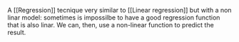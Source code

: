 A [[Regression]] tecnique very similar to [[Linear regression]] but with a non linar model: sometimes is impossilbe to have a good regression function that is also linar. We can, then, use a non-linear function to predict the result.